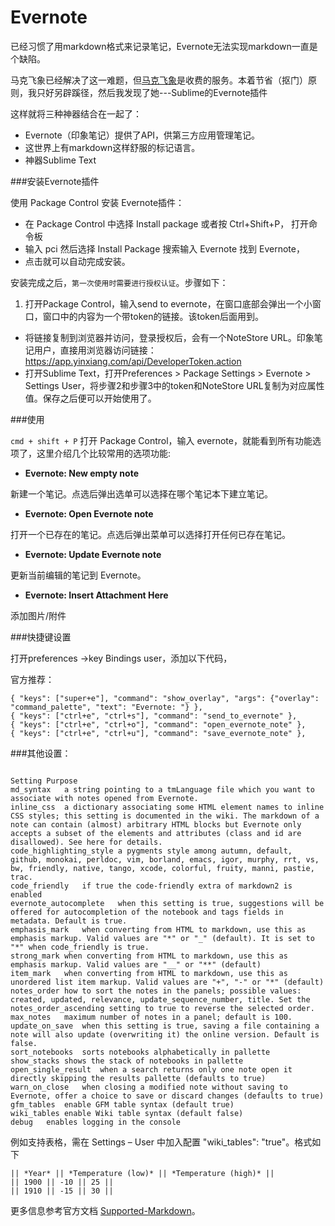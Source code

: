 # Evernote
已经习惯了用markdown格式来记录笔记，Evernote无法实现markdown一直是个缺陷。

马克飞象已经解决了这一难题，但[马克飞象](http://maxiang.info/)是收费的服务。本着节省（抠门）原则，我只好另辟蹊径，然后我发现了她---Sublime的Evernote插件


这样就将三种神器结合在一起了：
- Evernote（印象笔记）提供了API，供第三方应用管理笔记。
- 这世界上有markdown这样舒服的标记语言。
- 神器Sublime Text


###安装Evernote插件

使用 Package Control 安装 Evernote插件：
- 在 Package Control 中选择 Install package 或者按 Ctrl+Shift+P，
打开命令板
- 输入 pci 然后选择 Install Package
搜索输入 Evernote 找到 Evernote，
- 点击就可以自动完成安装。

安装完成之后，`第一次使用时需要进行授权认证`。步骤如下：
1. 打开Package Control，输入send to evernote，在窗口底部会弹出一个小窗口，窗口中的内容为一个带token的链接。该token后面用到。
- 将链接复制到浏览器并访问，登录授权后，会有一个NoteStore URL。印象笔记用户，直接用浏览器访问链接：https://app.yinxiang.com/api/DeveloperToken.action
- 打开Sublime Text，打开Preferences > Package Settings > Evernote > Settings User，将步骤2和步骤3中的token和NoteStore URL复制为对应属性值。保存之后便可以开始使用了。


###使用

`cmd + shift + P` 打开 Package Control，输入 evernote，就能看到所有功能选项了，这里介绍几个比较常用的选项功能:

- **Evernote: New empty note**

新建一个笔记。点选后弹出选单可以选择在哪个笔记本下建立笔记。

- **Evernote: Open Evernote note**

打开一个已存在的笔记。点选后弹出菜单可以选择打开任何已存在笔记。

- **Evernote: Update Evernote note**

更新当前编辑的笔记到 Evernote。

- **Evernote: Insert Attachment Here**

添加图片/附件

###快捷键设置

打开preferences ->key Bindings user，添加以下代码，

官方推荐：

```
{ "keys": ["super+e"], "command": "show_overlay", "args": {"overlay": "command_palette", "text": "Evernote: "} },
{ "keys": ["ctrl+e", "ctrl+s"], "command": "send_to_evernote" },
{ "keys": ["ctrl+e", "ctrl+o"], "command": "open_evernote_note" },
{ "keys": ["ctrl+e", "ctrl+u"], "command": "save_evernote_note" },
```

###其他设置：

```

Setting	Purpose
md_syntax	a string pointing to a tmLanguage file which you want to associate with notes opened from Evernote.
inline_css	a dictionary associating some HTML element names to inline CSS styles; this setting is documented in the wiki. The markdown of a note can contain (almost) arbitrary HTML blocks but Evernote only accepts a subset of the elements and attributes (class and id are disallowed). See here for details.
code_highlighting_style	a pygments style among autumn, default, github, monokai, perldoc, vim, borland, emacs, igor, murphy, rrt, vs, bw, friendly, native, tango, xcode, colorful, fruity, manni, pastie, trac.
code_friendly	if true the code-friendly extra of markdown2 is enabled
evernote_autocomplete	when this setting is true, suggestions will be offered for autocompletion of the notebook and tags fields in metadata. Default is true.
emphasis_mark	when converting from HTML to markdown, use this as emphasis markup. Valid values are "*" or "_" (default). It is set to "*" when code_friendly is true.
strong_mark	when converting from HTML to markdown, use this as emphasis markup. Valid values are "__" or "**" (default)
item_mark	when converting from HTML to markdown, use this as unordered list item markup. Valid values are "+", "-" or "*" (default)
notes_order	how to sort the notes in the panels; possible values: created, updated, relevance, update_sequence_number, title. Set the notes_order_ascending setting to true to reverse the selected order.
max_notes	maximum number of notes in a panel; default is 100.
update_on_save	when this setting is true, saving a file containing a note will also update (overwriting it) the online version. Default is false.
sort_notebooks	sorts notebooks alphabetically in pallette
show_stacks	shows the stack of notebooks in pallette
open_single_result	when a search returns only one note open it directly skipping the results pallette (defaults to true)
warn_on_close	when closing a modified note without saving to Evernote, offer a choice to save or discard changes (defaults to true)
gfm_tables	enable GFM table syntax (default true)
wiki_tables	enable Wiki table syntax (default false)
debug	enables logging in the console
```
例如支持表格，需在 Settings – User 中加入配置 "wiki_tables": "true"。格式如下
```
|| *Year* || *Temperature (low)* || *Temperature (high)* ||
|| 1900 || -10 || 25 ||
|| 1910 || -15 || 30 ||
```

更多信息参考官方文档 [Supported-Markdown](https://github.com/bordaigorl/sublime-evernote/wiki/Supported-Markdown)。
